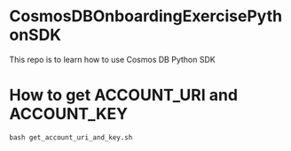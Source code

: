 # CosmosDBOnboardingExercisePythonSDK
This repo is to learn how to use Cosmos DB Python SDK


# How to get ACCOUNT_URI and ACCOUNT_KEY

```
bash get_account_uri_and_key.sh 
```


